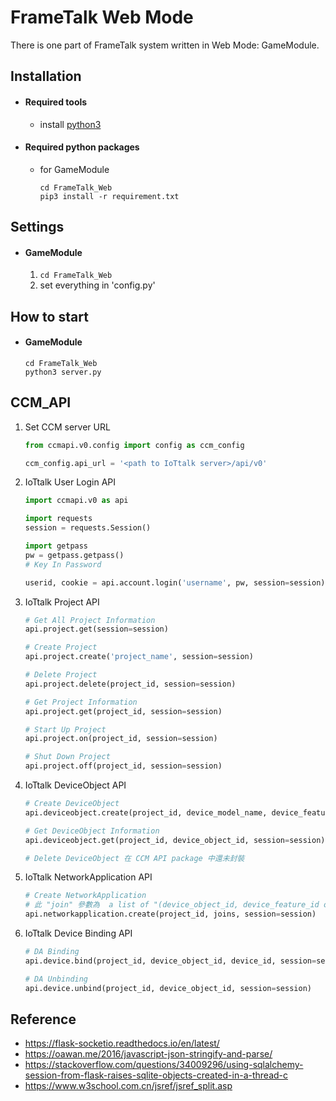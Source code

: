 # FrameTalk Web Mode
There is one part of FrameTalk system written in Web Mode: GameModule.
## Installation
- #### Required tools
  - install [python3](https://www.python.org/downloads/)
  
- #### Required python packages
  - for GameModule
    ``` 
    cd FrameTalk_Web
    pip3 install -r requirement.txt
    ```
    
## Settings
 - #### GameModule
    1. ```cd FrameTalk_Web```
    2. set everything in 'config.py'
    
## How to start
- #### GameModule
    ```
    cd FrameTalk_Web
    python3 server.py
    ```

## CCM_API
1. Set CCM server URL
    ```python
    from ccmapi.v0.config import config as ccm_config
    
    ccm_config.api_url = '<path to IoTtalk server>/api/v0'
    ```
2. IoTtalk User Login API
    ```python
    import ccmapi.v0 as api
    
    import requests
    session = requests.Session()
    
    import getpass
    pw = getpass.getpass()
    # Key In Password 
    
    userid, cookie = api.account.login('username', pw, session=session)
    ```
3. IoTtalk Project API
    ```python
    # Get All Project Information
    api.project.get(session=session)
    
    # Create Project
    api.project.create('project_name', session=session)
    
    # Delete Project
    api.project.delete(project_id, session=session)
    
    # Get Project Information
    api.project.get(project_id, session=session)
    
    # Start Up Project
    api.project.on(project_id, session=session)
   
    # Shut Down Project
    api.project.off(project_id, session=session)
    ```
4. IoTtalk DeviceObject API
    ```python
    # Create DeviceObject
    api.deviceobject.create(project_id, device_model_name, device_feature_list, session=session)
    
    # Get DeviceObject Information
    api.deviceobject.get(project_id, device_object_id, session=session)
   
   # Delete DeviceObject 在 CCM API package 中還未封裝
    ```
5. IoTtalk NetworkApplication API
    ```python
    # Create NetworkApplication
    # 此 "join" 參數為  a list of "(device_object_id, device_feature_id or name)" pair
    api.networkapplication.create(project_id, joins, session=session)
    ```
6. IoTtalk Device Binding API
    ```python
    # DA Binding
    api.device.bind(project_id, device_object_id, device_id, session=session)
    
    # DA Unbinding
    api.device.unbind(project_id, device_object_id, session=session)
    ```
## Reference
- https://flask-socketio.readthedocs.io/en/latest/
- https://oawan.me/2016/javascript-json-stringify-and-parse/
- https://stackoverflow.com/questions/34009296/using-sqlalchemy-session-from-flask-raises-sqlite-objects-created-in-a-thread-c
- https://www.w3school.com.cn/jsref/jsref_split.asp



